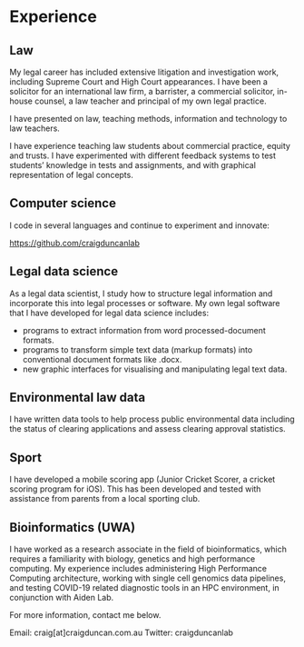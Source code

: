 # Experience

## Law

My legal career has included extensive litigation and investigation work, including Supreme Court and High Court appearances. I have been a solicitor for an international law firm, a barrister, a commercial solicitor, in-house counsel, a law teacher and principal of my own legal practice.

I have presented on law, teaching methods, information and technology to law teachers.

I have experience teaching law students about commercial practice, equity and trusts. I have experimented with different feedback systems to test students’ knowledge in tests and assignments, and with graphical representation of legal concepts.

## Computer science

I code in several languages and continue to experiment and innovate:

https://github.com/craigduncanlab

## Legal data science

As a legal data scientist, I study how to structure legal information and incorporate this into legal processes or software. My own legal software that I have developed for legal data science includes:

 - programs to extract information from word processed-document formats.
 - programs to transform simple text data (markup formats) into conventional document formats like .docx.
 - new graphic interfaces for visualising and manipulating legal text data.

## Environmental law data

I have written data tools to help process public environmental data including the status of clearing applications and assess clearing approval statistics.

## Sport

I have developed a mobile scoring app (Junior Cricket Scorer, a cricket scoring program for iOS). This has been developed and tested with assistance from parents from a local sporting club.

## Bioinformatics (UWA)

I have worked as a research associate in the field of bioinformatics, which requires a familiarity with biology, genetics and high performance computing. My experience includes administering High Performance Computing architecture, working with single cell genomics data pipelines, and testing COVID-19 related diagnostic tools in an HPC environment, in conjunction with Aiden Lab.

For more information, contact me below.

Email: craig[at]craigduncan.com.au
Twitter: craigduncanlab
